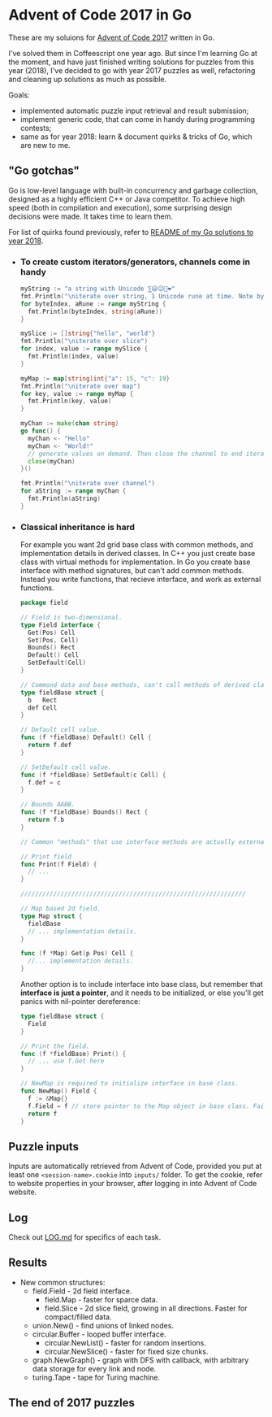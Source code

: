 # Advent of Code 2017 in Go

These are my soluions for [Advent of Code 2017](https://adventofcode.com/2017/) written in Go.

I've solved them in Coffeescript one year ago. But since I'm learning Go at the moment, and have just finished writing solutions for puzzles from this year (2018), I've decided to go with year 2017 puzzles as well, refactoring and cleaning up solutions as much as possible.

Goals:

* implemented automatic puzzle input retrieval and result submission;
* implement generic code, that can come in handy during programming contests;
* same as for year 2018: learn & document quirks & tricks of Go, which are new to me.

## "Go gotchas"

Go is low-level language with built-in concurrency and garbage collection, designed as a highly efficient C++ or Java competitor. To achieve high speed (both in compilation and execution), some surprising design decisions were made. It takes time to learn them.

For list of quirks found previously, refer to [README of my Go solutions to year 2018](https://github.com/metalim/metalim.adventofcode.2018.go/blob/master/README.md#go-gotchas).

* ### To create custom iterators/generators, channels come in handy

  ```go
  myString := "a string with Unicode ⅀😃😉🎄❤"
  fmt.Println("\niterate over string, 1 Unicode rune at time. Note byteIndex is not continuous.")
  for byteIndex, aRune := range myString {
    fmt.Println(byteIndex, string(aRune))
  }

  mySlice := []string{"hello", "world"}
  fmt.Println("\niterate over slice")
  for index, value := range mySlice {
    fmt.Println(index, value)
  }

  myMap := map[string]int{"a": 15, "c": 19}
  fmt.Println("\niterate over map")
  for key, value := range myMap {
    fmt.Println(key, value)
  }

  myChan := make(chan string)
  go func() {
    myChan <- "Hello"
    myChan <- "World!"
    // generate values on demand. Then close the channel to end iteration.
    close(myChan)
  }()

  fmt.Println("\niterate over channel")
  for aString := range myChan {
    fmt.Println(aString)
  }
  ```

* ### Classical inheritance is hard

  For example you want 2d grid base class with common methods, and implementation details in derived classes. In C++ you just create base class with virtual methods for implementation.
  In Go you create base interface with method signatures, but can't add common methods. Instead you write functions, that recieve interface, and work as external functions.

  ```go
  package field

  // Field is two-dimensional.
  type Field interface {
    Get(Pos) Cell
    Set(Pos, Cell)
    Bounds() Rect
    Default() Cell
    SetDefault(Cell)
  }

  // Commond data and base methods, can't call methods of derived classes.
  type fieldBase struct {
    b   Rect
    def Cell
  }

  // Default cell value.
  func (f *fieldBase) Default() Cell {
    return f.def
  }

  // SetDefault cell value.
  func (f *fieldBase) SetDefault(c Cell) {
    f.def = c
  }

  // Bounds AABB.
  func (f *fieldBase) Bounds() Rect {
    return f.b
  }

  // Common "methods" that use interface methods are actually external functions.

  // Print field
  func Print(f Field) {
    // ...
  }

  //////////////////////////////////////////////////////////////

  // Map based 2d field.
  type Map struct {
    fieldBase
    // ... implementation details.
  }

  func (f *Map) Get(p Pos) Cell {
    //... implementation details.
  }
  ```

  Another option is to include interface into base class, but remember that **interface is just a pointer**, and it needs to be initialized, or else you'll get panics with nil-pointer dereference:

  ```go
  type fieldBase struct {
    Field
  }

  // Print the field.
  func (f *fieldBase) Print() {
    // ... use f.Get here
  }

  // NewMap is required to initialize interface in base class.
  func NewMap() Field {
    f := &Map{}
    f.Field = f // store pointer to the Map object in base class. Failing to do so will lead to panics.
    return f
  }
  ```

## Puzzle inputs

Inputs are automatically retrieved from Advent of Code, provided you put at least one `<session-name>.cookie` into `inputs/` folder. To get the cookie, refer to website properties in your browser, after logging in into Advent of Code website.

## Log

Check out [LOG.md](LOG.md) for specifics of each task.

## Results

* New common structures:
  * field.Field - 2d field interface.
    * field.Map - faster for sparce data.
    * field.Slice - 2d slice field, growing in all directions. Faster for compact/filled data.
  * union.New() - find unions of linked nodes.
  * circular.Buffer - looped buffer interface.
    * circular.NewList() - faster for random insertions.
    * circular.NewSlice() - faster for fixed size chunks.
  * graph.NewGraph() - graph with DFS with callback, with arbitrary data storage for every link and node.
  * turing.Tape - tape for Turing machine.

## The end of 2017 puzzles
